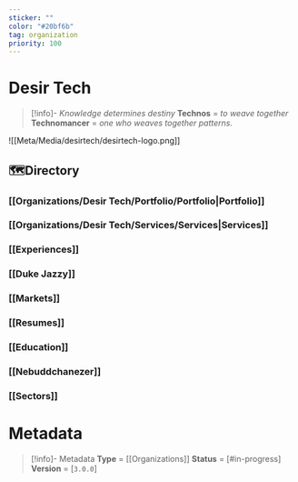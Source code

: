 ```yaml
---
sticker: ""
color: "#20bf6b"
tag: organization
priority: 100
---
```


# Desir Tech
> [!info]- *Knowledge determines destiny*
> **Technos** = *to weave together*
> **Technomancer** = *one who weaves together patterns.*

![[Meta/Media/desirtech/desirtech-logo.png]]

## 🗺️Directory
### [[Organizations/Desir Tech/Portfolio/Portfolio|Portfolio]]
### [[Organizations/Desir Tech/Services/Services|Services]]
### [[Experiences]]
### [[Duke Jazzy]]
### [[Markets]]
### [[Resumes]]
###  [[Education]]
### [[Nebuddchanezer]]
### [[Sectors]]

# Metadata
> [!info]- Metadata
> **Type** = [[Organizations]]
> **Status** = [#in-progress]
> **Version** = [`3.0.0`]
